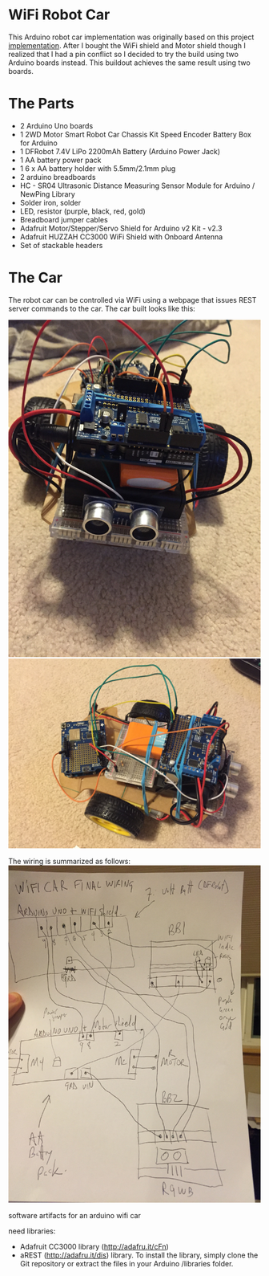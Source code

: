 # WiFi Robot Car

This Arduino robot car implementation was originally based on this project [implementation](https://github.com/spolyak/wifi-arduino-car/blob/master/wifi-controlled-mobile-robot.pdf). After I bought the WiFi shield and Motor shield though I realized that I had a pin conflict so I decided to try the build using two Arduino boards instead. This buildout achieves the same result using two boards.

# The Parts

* 2 Arduino Uno boards
* 1 2WD Motor Smart Robot Car Chassis Kit Speed Encoder Battery Box for Arduino
* 1 DFRobot 7.4V LiPo 2200mAh Battery (Arduino Power Jack)
* 1 AA battery power pack
* 1 6 x AA battery holder with 5.5mm/2.1mm plug
* 2 arduino breadboards
* HC - SR04 Ultrasonic Distance Measuring Sensor Module for Arduino / NewPing Library
* Solder iron, solder
* LED, resistor (purple, black, red, gold)
* Breadboard jumper cables
* Adafruit Motor/Stepper/Servo Shield for Arduino v2 Kit - v2.3
* Adafruit HUZZAH CC3000 WiFi Shield with Onboard Antenna
* Set of stackable headers

# The Car

The robot car can be controlled via WiFi using a webpage that issues REST server commands to the car. The car built looks like this:

![r1](https://raw.githubusercontent.com/spolyak/wifi-arduino-car/master/img/r1.JPG)
![r2](https://raw.githubusercontent.com/spolyak/wifi-arduino-car/master/img/r2.JPG)

The wiring is summarized as follows:
![r3](https://raw.githubusercontent.com/spolyak/wifi-arduino-car/master/img/r3.JPG)

software artifacts for an arduino wifi car

need libraries:
* Adafruit CC3000 library (http://adafru.it/cFn) 
* aREST (http://adafru.it/dis) library. To install the library, simply clone the Git repository or extract the files in your Arduino /libraries folder.
